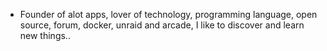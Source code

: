- Founder of alot apps, lover of technology, programming language, open source, forum, docker, unraid and arcade, I like to discover and learn new things..
  <br>

























































































































































































































































































































































































































































































































































































































































































































































